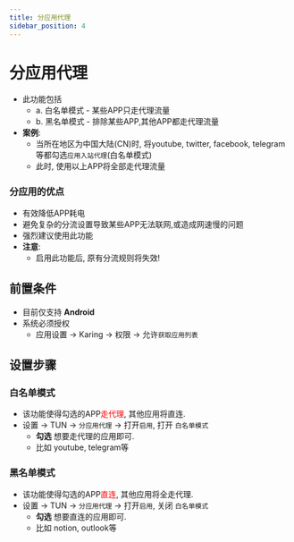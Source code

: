 ```yaml
---
title: 分应用代理
sidebar_position: 4
---
```

# 分应用代理
- 此功能包括
  - a. 白名单模式 - 某些APP只走代理流量
  - b. 黑名单模式 - 排除某些APP,其他APP都走代理流量
- **案例**:
  - 当所在地区为中国大陆(CN)时, 将youtube, twitter, facebook, telegram等都勾选`应用入站代理`(白名单模式)
  - 此时, 使用以上APP将全部走代理流量

### 分应用的优点
- 有效降低APP耗电
- 避免复杂的分流设置导致某些APP无法联网,或造成网速慢的问题
- 强烈建议使用此功能
- **注意**:
  - 启用此功能后, 原有分流规则将失效!

## 前置条件
- 目前仅支持 **Android**
- 系统必须授权
  - 应用设置 -> Karing -> 权限 -> 允许`获取应用列表`

## 设置步骤
### 白名单模式
- 该功能使得勾选的APP<font color="red">走代理</font>, 其他应用将直连.
- 设置 -> TUN -> `分应用代理` -> 打开`启用`, 打开 `白名单模式`
  - **勾选** 想要走代理的应用即可.
  - 比如 youtube, telegram等


### 黑名单模式
- 该功能使得勾选的APP<font color="red">直连</font>, 其他应用将全走代理.
- 设置 -> TUN -> `分应用代理` -> 打开`启用`, 关闭 `白名单模式`
  - **勾选** 想要直连的应用即可.
  - 比如 notion, outlook等

